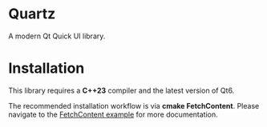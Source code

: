 # Quartz

A modern Qt Quick UI library.

# Installation

This library requires a **C++23** compiler and the latest version of Qt6.

The recommended installation workflow is via **cmake FetchContent**. Please navigate to the [FetchContent example](/examples/fetchcontent) for more documentation.
